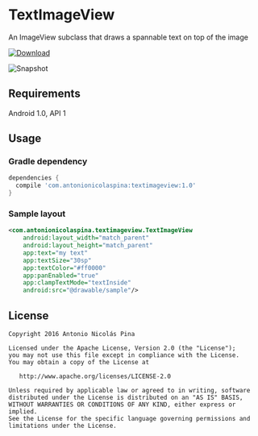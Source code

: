 # TextImageView
An ImageView subclass that draws a spannable text on top of the image

[ ![Download](https://api.bintray.com/packages/anpez/maven/textimageview/images/download.svg) ](https://bintray.com/anpez/maven/textimageview/_latestVersion)

![Snapshot](https://raw.githubusercontent.com/ANPez/TextImageView/master/snapshot.gif)

## Requirements
Android 1.0, API 1

## Usage
### Gradle dependency

```groovy
dependencies {
  compile 'com.antonionicolaspina:textimageview:1.0'
}
```

### Sample layout

```xml
<com.antonionicolaspina.textimageview.TextImageView
    android:layout_width="match_parent"
    android:layout_height="match_parent"
    app:text="my text"
    app:textSize="30sp"
    app:textColor="#ff0000"
    app:panEnabled="true"
    app:clampTextMode="textInside"
    android:src="@drawable/sample"/>
```

## License
    Copyright 2016 Antonio Nicolás Pina

    Licensed under the Apache License, Version 2.0 (the "License");
    you may not use this file except in compliance with the License.
    You may obtain a copy of the License at

       http://www.apache.org/licenses/LICENSE-2.0

    Unless required by applicable law or agreed to in writing, software
    distributed under the License is distributed on an "AS IS" BASIS,
    WITHOUT WARRANTIES OR CONDITIONS OF ANY KIND, either express or implied.
    See the License for the specific language governing permissions and
    limitations under the License.
